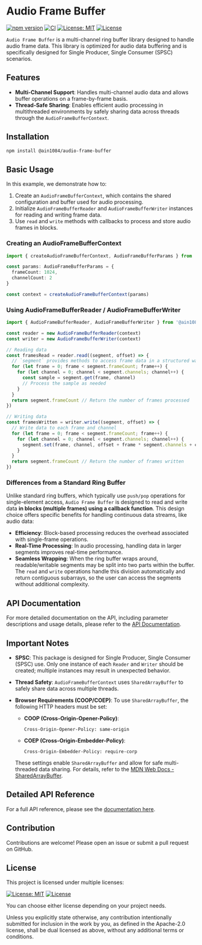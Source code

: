 # Audio Frame Buffer

[![npm version](https://badge.fury.io/js/@ain1084%2Faudio-frame-buffer.svg)](https://badge.fury.io/js/@ain1084%2Faudio-frame-buffer)
[![CI](https://github.com/ain1084/audio-frame-buffer/actions/workflows/ci.yml/badge.svg)](https://github.com/ain1084/audio-frame-buffer/actions?query=workflow%3Aci)
[![License: MIT](https://img.shields.io/badge/License-MIT-yellow.svg)](https://opensource.org/licenses/MIT)
[![License](https://img.shields.io/badge/License-Apache_2.0-blue.svg)](https://opensource.org/licenses/Apache-2.0)

`Audio Frame Buffer` is a multi-channel ring buffer library designed to handle audio frame data. This library is optimized for audio data buffering and is specifically designed for Single Producer, Single Consumer (SPSC) scenarios.

## Features

- **Multi-Channel Support**: Handles multi-channel audio data and allows buffer operations on a frame-by-frame basis.
- **Thread-Safe Sharing**: Enables efficient audio processing in multithreaded environments by safely sharing data across threads through the `AudioFrameBufferContext`.

## Installation

```bash
npm install @ain1084/audio-frame-buffer
```

## Basic Usage

In this example, we demonstrate how to:

1. Create an `AudioFrameBufferContext`, which contains the shared configuration and buffer used for audio processing.
2. Initialize `AudioFrameBufferReader` and `AudioFrameBufferWriter` instances for reading and writing frame data.
3. Use `read` and `write` methods with callbacks to process and store audio frames in blocks.

### Creating an AudioFrameBufferContext

```typescript
import { createAudioFrameBufferContext, AudioFrameBufferParams } from '@ain1084/audio-frame-buffer'

const params: AudioFrameBufferParams = {
  frameCount: 1024,
  channelCount: 2
}

const context = createAudioFrameBufferContext(params)
```

### Using AudioFrameBufferReader / AudioFrameBufferWriter

```typescript
import { AudioFrameBufferReader, AudioFrameBufferWriter } from '@ain1084/audio-frame-buffer'

const reader = new AudioFrameBufferReader(context)
const writer = new AudioFrameBufferWriter(context)

// Reading data
const framesRead = reader.read((segment, offset) => {
  // `segment` provides methods to access frame data in a structured way.
  for (let frame = 0; frame < segment.frameCount; frame++) {
    for (let channel = 0; channel < segment.channels; channel++) {
      const sample = segment.get(frame, channel)
      // Process the sample as needed
    }
  }
  return segment.frameCount // Return the number of frames processed
})

// Writing data
const framesWritten = writer.write((segment, offset) => {
  // Write data to each frame and channel
  for (let frame = 0; frame < segment.frameCount; frame++) {
    for (let channel = 0; channel < segment.channels; channel++) {
      segment.set(frame, channel, offset + frame * segment.channels + channel)
    }
  }
  return segment.frameCount // Return the number of frames written
})
```

### Differences from a Standard Ring Buffer

Unlike standard ring buffers, which typically use `push/pop` operations for single-element access, `Audio Frame Buffer` is designed to read and write data **in blocks (multiple frames) using a callback function**. This design choice offers specific benefits for handling continuous data streams, like audio data:

- **Efficiency**: Block-based processing reduces the overhead associated with single-frame operations.
- **Real-Time Processing**: In audio processing, handling data in larger segments improves real-time performance.
- **Seamless Wrapping**: When the ring buffer wraps around, readable/writable segments may be split into two parts within the buffer. The `read` and `write` operations handle this division automatically and return contiguous subarrays, so the user can access the segments without additional complexity.

## API Documentation

For more detailed documentation on the API, including parameter descriptions and usage details, please refer to the [API Documentation](https://ain1084.github.io/audio-frame-buffer).

## Important Notes

- **SPSC**: This package is designed for Single Producer, Single Consumer (SPSC) use. Only one instance of each `Reader` and `Writer` should be created; multiple instances may result in unexpected behavior.
- **Thread Safety**: `AudioFrameBufferContext` uses `SharedArrayBuffer` to safely share data across multiple threads.
- **Browser Requirements (COOP/COEP)**: To use `SharedArrayBuffer`, the following HTTP headers must be set:

  - **COOP (Cross-Origin-Opener-Policy)**:

    ```text
    Cross-Origin-Opener-Policy: same-origin
    ```

  - **COEP (Cross-Origin-Embedder-Policy)**:

    ```text
    Cross-Origin-Embedder-Policy: require-corp
    ```

  These settings enable `SharedArrayBuffer` and allow for safe multi-threaded data sharing. For details, refer to the [MDN Web Docs - SharedArrayBuffer](https://developer.mozilla.org/en-US/docs/Web/JavaScript/Reference/Global_Objects/SharedArrayBuffer).

## Detailed API Reference

For a full API reference, please see the [documentation here](https://ain1084.github.io/audio-frame-buffer).

## Contribution

Contributions are welcome! Please open an issue or submit a pull request on GitHub.

## License

This project is licensed under multiple licenses:

[![License: MIT](https://img.shields.io/badge/License-MIT-yellow.svg)](https://opensource.org/licenses/MIT)  [![License](https://img.shields.io/badge/License-Apache_2.0-blue.svg)](https://opensource.org/licenses/Apache-2.0)

You can choose either license depending on your project needs.

Unless you explicitly state otherwise, any contribution intentionally submitted for inclusion in the work by you, as defined in the Apache-2.0 license, shall be dual licensed as above, without any additional terms or conditions.